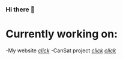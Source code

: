 ### Hi there 👋

# Currently working on:
  -My website <a href="https://github.com/TheSainEyereg/olejka.pw">*click*</a>
  -CanSat project <a href="https://github.com/TheSainEyereg/CanSat-JavaFX-App">*click*</a> <a href="https://github.com/TheSainEyereg/CanSat-Web-interface">*click*</a>

